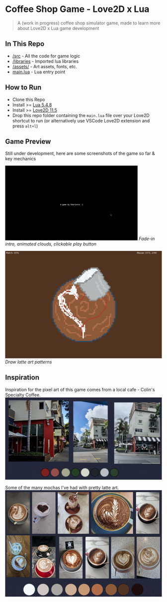 # Coffee Shop Game - Love2D x Lua
> A (work in progress) coffee shop simulator game, made to learn more about Love2D x Lua game development

## In This Repo
* [/src](/src/) - All the code for game logic
* [/libraries](/libraries/) - Imported lua libraries
* [/assets/](/assets/) - Art assets, fonts, etc.
* [main.lua](main.lua) - Lua entry point

## How to Run
* Clone this Repo
* Install >= [Lua 5.4.8](https://www.lua.org/download.html)
* Install >= [Love2D 11.5](https://love2d.org/)
* Drop this repo folder containing the `main.lua` file over your Love2D shortcut to run (or alternatively use VSCode Love2D extension and press `alt+l`)

## Game Preview
Still under development, here are some screenshots of the game so far & key mechanics

![Game Intro GIF](/readme-images/game-intro.gif)
*Fade-in intro, animated clouds, clickable play button*

![Latte Art Game Preview Image](/readme-images/latte-art-game-preview.png)
*Draw latte art patterns*


## Inspiration
Inspiration for the pixel art of this game comes from a local cafe - Colin's Specialty Coffee.
![Photos of Colin's Specialty Coffee](/readme-images/colins-specialty-coffee.png)

Some of the many mochas I've had with pretty latte art.
![Photos of Coffees with Latte Art](/readme-images/latte-art-inspo.png)